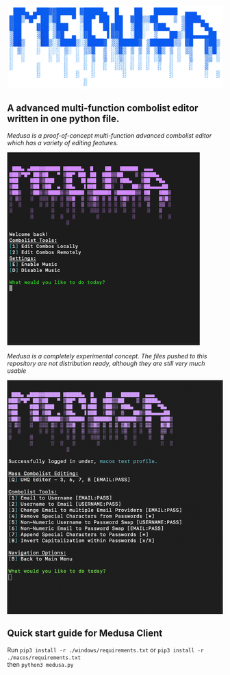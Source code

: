![](img/medusa-whitebg.png)

## A advanced multi-function combolist editor written in one python file.
*Medusa is a proof-of-concept multi-function advanced combolist editor which has a variety of editing features.*

![](img/medusa-mainui.png)

*Medusa is a completely experimental concept. The files pushed to this repository are not distribution ready, although they are still very much usable*

![](img/medusa-localui.png)

## Quick start guide for Medusa Client
Run ```pip3 install -r ./windows/requirements.txt``` or ```pip3 install -r ./macos/requirements.txt```   
then ```python3 medusa.py```
